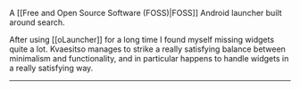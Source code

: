 A [[Free and Open Source Software (FOSS)|FOSS]] Android launcher built around search.

After using [[oLauncher]] for a long time I found myself missing widgets quite a lot. Kvaesitso manages to strike a really satisfying balance between minimalism and functionality, and in particular happens to handle widgets in a really satisfying way. 

---
